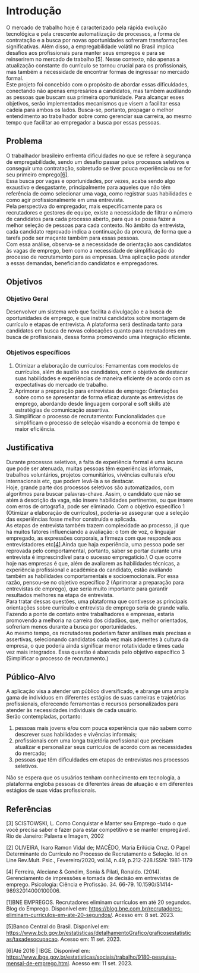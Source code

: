 # Introdução

O mercado de trabalho hoje é caracterizado pela rápida evolução tecnológica e pela crescente automatiização de processos, a forma de contratação e a busca por novas oportunidades sofreram transformações significativas. Além disso, a empregabilidade volátil no Brasil implica desafios aos profissionais para manter seus empregos e para se reinserirem no mercado de trabalho [5]. Nesse contexto, não apenas a atualização constante do currículo se tornou crucial para os profissionais, mas também a necessidade de encontrar formas de ingressar no mercado formal. \
Este projeto foi concebido com o propósito de abordar essas dificuldades, conectando não apenas empresários a candidatos, mas também auxiliando as pessoas que buscam sua primeira oportunidade. Para alcançar esses objetivos, serão implementados mecanismos que visem a facilitar essa cadeia para ambos os lados. Busca-se, portanto, propagar o melhor entendimento ao trabalhador sobre como gerenciar sua carreira, ao mesmo tempo que facilitar ao empregador a busca por essas pessoas.

## Problema

O trabalhador brasileiro enfrenta dificuldades no que se refere à segurança de empregabilidade, sendo um desafio passar pelos processos seletivos e conseguir uma contratação, sobretudo se tiver pouca experiência ou se for seu primeiro emprego[[6]](https://www.ibge.gov.br/estatisticas/sociais/trabalho/9180-pesquisa-mensal-de-emprego.html).\
Essa busca por vagas e oportunidades, por vezes, acaba sendo algo exaustivo e desgastante, principalmente para aqueles que não têm referência de como selecionar uma vaga, como registrar suas habilidades e como agir profissionalmente em uma entrevista.\
Pela perspectiva do empregador, mais especificamente para os recrutadores e gestores de equipe, existe a necessidade de filtrar o número de candidatos para cada processo aberto, para que se possa fazer a melhor seleção de pessoas para cada contexto. No âmbito da entrevista, cada candidato reprovado indica a continuação da procura, de forma que a tarefa pode ser maçante também para essas pessoas.\
Com essa análise, observa-se a necessidade de orientação aos candidatos às vagas de emprego, bem como a necessidade de simplificação do processo de recrutamento para as empresas. Uma aplicação pode atender a essas demandas, beneficiando candidatos e empregadores.

## Objetivos

### Objetivo Geral
Desenvolver um sistema web que facilita a divulgação e a busca de oportunidades de emprego, e que instrui candidatos sobre montagem de currículo e etapas de entrevista. A plataforma será destinada tanto para candidatos em busca de novas colocações quanto para recrutadores em busca de profissionais, dessa forma promovendo uma integração eficiente.

### Objetivos específicos
1. Otimizar a elaboração de currículos: Ferramentas com modelos de currículos, além de auxílio aos candidatos, com o objetivo de destacar suas habilidades e experiências de maneira eficiente de acordo com as expectativas do mercado de trabalho.
2. Aprimorar a preparação para entrevistas de emprego: Orientações sobre como se apresentar de forma eficaz durante as entrevistas de emprego, abordando desde linguagem corporal e soft skills até estratégias de comunicação assertiva.
3. Simplificar o processo de recrutamento: Funcionalidades que simplificam o processo de seleção visando a economia de tempo e maior eficiência.


## Justificativa

Durante processos seletivos, a falta de experiência formal é uma lacuna que pode ser atenuada, muitas pessoas têm experiências informais, trabalhos voluntários, projetos comunitários, vivências culturais e/ou internacionais etc, que podem levá-la a se destacar.\
Hoje, grande parte dos processos seletivos são automatizados, com algoritmos para buscar palavras-chave. Assim, o candidato que não se atém à descrição da vaga, não insere habilidades pertinentes, ou que insere com erros de ortografia, pode ser eliminado. Com o objetivo específico 1 (Otimizar a elaboração de currículos), poderia-se assegurar que a seleção das experiências fosse melhor construída e aplicada.\
As etapas de entrevista também trazem complexidade ao processo, já que há muitos fatores influenciando a avaliação: o tom de voz, o linguajar empregado, as expressões corporais, a firmeza com que responde aos entrevistadores etc[[4]]().Ainda que haja experiência, uma pessoa pode ser reprovada pelo comportamental, portanto, saber se portar durante uma entrevista é imprescindível para o sucesso empregatício.\ 
O que ocorre hoje nas empresas é que, além de avaliarem as habilidades técnicas, a experiência profissional e acadêmica do candidato, estão avaliando também as habilidades comportamentais e socioemocionais. Por essa razão, pensou-se no objetivo específico 2 (Aprimorar a preparação para entrevistas de emprego), que seria muito importante para garantir resultados melhores na etapa de entrevista.\
Para tratar dessas questões, uma plataforma que contivesse as principais orientações sobre currículo e entrevista de emprego seria de grande valia. Fazendo a ponte de contato entre trabalhadores e empresas, estaria promovendo a melhoria na carreira dos cidadãos, que, melhor orientados, sofreriam menos durante a busca por oportunidades.\
Ao mesmo tempo, os recrutadores poderiam fazer análises mais precisas e assertivas, selecionando candidatos cada vez mais aderentes à cultura da empresa, o que poderia ainda significar menor rotatividade e times cada vez mais integrados. Essa questão é abarcada pelo objetivo específico 3 (Simplificar o processo de recrutamento.) 


## Público-Alvo

A aplicação visa a atender um público diversificado, e abrange uma ampla gama de indivíduos em diferentes estágios de suas carreiras e trajetórias profissionais, oferecendo ferramentas e recursos personalizados para atender às necessidades individuais de cada usuário.\
Serão contempladas, portanto:
1. pessoas mais jovens e/ou com pouca experiência que não sabem como descrever suas habilidades e vivências informais;
2. profissionais com uma longa trajetória profissional que precisam atualizar e personalizar seus currículos de acordo com as necessidades do mercado;
3. pessoas que têm dificuldades em etapas de entrevistas nos processos seletivos.

Não se espera que os usuários tenham conhecimento em tecnologia, a plataforma engloba pessoas de diferentes áreas de atuação e em diferentes estágios de suas vidas profissionais.

## Referências

[3] SCISTOWSKI, L. Como Conquistar e Manter seu Emprego –tudo o que você precisa saber e fazer para estar competitivo e se manter empregável. Rio de Janeiro: Palavra e Imagem, 2002

[2] OLIVEIRA, Ikaro  Ramon  Vidal  de;  MACÊDO, Maria  Erilúcia  Cruz. O  Papel Determinante  do Currículo no Processo de Recrutamento e Seleção. Id on Line Rev.Mult. Psic., Fevereiro/2020,  vol.14, n.49, p.212-228.ISSN: 1981-1179

[4] Ferreira, Aleciane & Gondim, Sonia & Pilati, Ronaldo. (2014). Gerenciamento de impressões e tomada de decisão em entrevistas de emprego. Psicologia: Ciência e Profissão. 34. 66-79. 10.1590/S1414-98932014000100006.

[1]BNE EMPREGOS. Recrutadores eliminam currículos em até 20 segundos. Blog do Emprego. Disponível em: <https://blog.bne.com.br/recrutadores-eliminam-curriculos-em-ate-20-segundos/>. Acesso em: 8 set. 2023.

[5]Banco Central do Brasil. Disponível em: <https://www.bcb.gov.br/estatisticas/detalhamentoGrafico/graficosestatisticas/taxadesocupacao>. Acesso em: 11 set. 2023.

[6]Até 2016 | IBGE. Disponível em: <https://www.ibge.gov.br/estatisticas/sociais/trabalho/9180-pesquisa-mensal-de-emprego.html>. Acesso em: 11 set. 2023.

‌ <!-- olhar a forma correta de fazer as referencias -->
